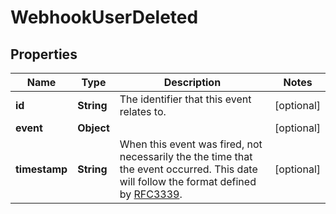 

# WebhookUserDeleted


## Properties

| Name | Type | Description | Notes |
|------------ | ------------- | ------------- | -------------|
|**id** | **String** | The identifier that this event relates to. |  [optional] |
|**event** | **Object** |  |  [optional] |
|**timestamp** | **String** | When this event was fired, not necessarily the the time that the event occurred. This date will follow the format defined by [RFC3339](https://tools.ietf.org/html/rfc3339#section-5.6). |  [optional] |



